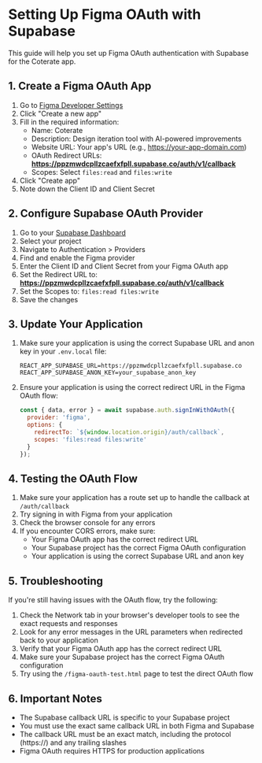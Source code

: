 # Setting Up Figma OAuth with Supabase

This guide will help you set up Figma OAuth authentication with Supabase for the Coterate app.

## 1. Create a Figma OAuth App

1. Go to [Figma Developer Settings](https://www.figma.com/developers/apps)
2. Click "Create a new app"
3. Fill in the required information:
   - Name: Coterate
   - Description: Design iteration tool with AI-powered improvements
   - Website URL: Your app's URL (e.g., https://your-app-domain.com)
   - OAuth Redirect URLs: **https://ppzmwdcpllzcaefxfpll.supabase.co/auth/v1/callback**
   - Scopes: Select `files:read` and `files:write`
4. Click "Create app"
5. Note down the Client ID and Client Secret

## 2. Configure Supabase OAuth Provider

1. Go to your [Supabase Dashboard](https://app.supabase.com/)
2. Select your project
3. Navigate to Authentication > Providers
4. Find and enable the Figma provider
5. Enter the Client ID and Client Secret from your Figma OAuth app
6. Set the Redirect URL to: **https://ppzmwdcpllzcaefxfpll.supabase.co/auth/v1/callback**
7. Set the Scopes to: `files:read files:write`
8. Save the changes

## 3. Update Your Application

1. Make sure your application is using the correct Supabase URL and anon key in your `.env.local` file:
   ```
   REACT_APP_SUPABASE_URL=https://ppzmwdcpllzcaefxfpll.supabase.co
   REACT_APP_SUPABASE_ANON_KEY=your_supabase_anon_key
   ```

2. Ensure your application is using the correct redirect URL in the Figma OAuth flow:
   ```javascript
   const { data, error } = await supabase.auth.signInWithOAuth({
     provider: 'figma',
     options: {
       redirectTo: `${window.location.origin}/auth/callback`,
       scopes: 'files:read files:write'
     }
   });
   ```

## 4. Testing the OAuth Flow

1. Make sure your application has a route set up to handle the callback at `/auth/callback`
2. Try signing in with Figma from your application
3. Check the browser console for any errors
4. If you encounter CORS errors, make sure:
   - Your Figma OAuth app has the correct redirect URL
   - Your Supabase project has the correct Figma OAuth configuration
   - Your application is using the correct Supabase URL and anon key

## 5. Troubleshooting

If you're still having issues with the OAuth flow, try the following:

1. Check the Network tab in your browser's developer tools to see the exact requests and responses
2. Look for any error messages in the URL parameters when redirected back to your application
3. Verify that your Figma OAuth app has the correct redirect URL
4. Make sure your Supabase project has the correct Figma OAuth configuration
5. Try using the `/figma-oauth-test.html` page to test the direct OAuth flow

## 6. Important Notes

- The Supabase callback URL is specific to your Supabase project
- You must use the exact same callback URL in both Figma and Supabase
- The callback URL must be an exact match, including the protocol (https://) and any trailing slashes
- Figma OAuth requires HTTPS for production applications 